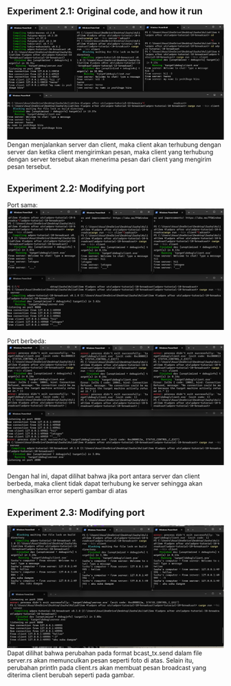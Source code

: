 ## Experiment 2.1: Original code, and how it run
![alt text](image-1.png)
Dengan menjalankan server dan client, maka client akan terhubung dengan server dan ketika client mengirimkan pesan, maka client yang terhubung dengan server tersebut akan menerima pesan dari client yang mengirim pesan tersebut.

## Experiment 2.2: Modifying port
Port sama:
![alt text](image-2.png)

Port berbeda:
![alt text](image-4.png)

Dengan hal ini, dapat dilihat bahwa jika port antara server dan client berbeda, maka client tidak dapat terhubung ke server sehingga akan menghasilkan error seperti gambar di atas

## Experiment 2.3: Modifying port
![alt text](image-5.png)
Dapat dilihat bahwa perubahan pada format bcast_tx.send dalam file server.rs akan memunculkan pesan seperti foto di atas. Selain itu, perubahan println pada client.rs akan membuat pesan broadcast yang diterima client berubah seperti pada gambar.

